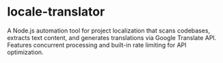 # locale-translator
A Node.js automation tool for project localization that scans codebases, extracts text content, and generates translations via Google Translate API. Features concurrent processing and built-in rate limiting for API optimization.
